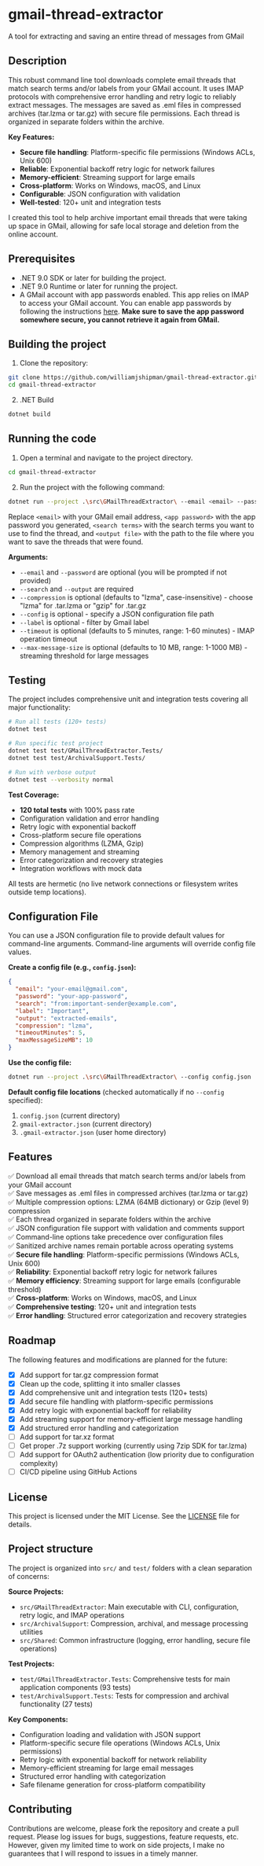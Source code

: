 # gmail-thread-extractor

A tool for extracting and saving an entire thread of messages from GMail

## Description

This robust command line tool downloads complete email threads that match search terms and/or labels from your GMail account. It uses IMAP protocols with comprehensive error handling and retry logic to reliably extract messages. The messages are saved as .eml files in compressed archives (tar.lzma or tar.gz) with secure file permissions. Each thread is organized in separate folders within the archive.

**Key Features:**
- **Secure file handling**: Platform-specific file permissions (Windows ACLs, Unix 600)
- **Reliable**: Exponential backoff retry logic for network failures
- **Memory-efficient**: Streaming support for large emails
- **Cross-platform**: Works on Windows, macOS, and Linux
- **Configurable**: JSON configuration with validation
- **Well-tested**: 120+ unit and integration tests

I created this tool to help archive important email threads that were taking up space in GMail, allowing for safe local storage and deletion from the online account.

## Prerequisites

- .NET 9.0 SDK or later for building the project.
- .NET 9.0 Runtime or later for running the project.
- A GMail account with app passwords enabled. This app relies on IMAP to access your GMail account. You can enable app passwords by following the instructions [here](https://myaccount.google.com/apppasswords). **Make sure to save the app password somewhere secure, you cannot retrieve it again from GMail.**

## Building the project

1. Clone the repository:

```bash
git clone https://github.com/williamjshipman/gmail-thread-extractor.git
cd gmail-thread-extractor
```

2. .NET Build

```bash
dotnet build
```

## Running the code

1. Open a terminal and navigate to the project directory.

```bash
cd gmail-thread-extractor
```

2. Run the project with the following command:

```bash
dotnet run --project .\src\GMailThreadExtractor\ --email <email> --password <app password> --search "<search terms>" --output <output file> --compression <lzma|gzip> --timeout <minutes> --max-message-size <MB>
```

Replace `<email>` with your GMail email address, `<app password>` with the app password you generated, `<search terms>` with the search terms you want to use to find the thread, and `<output file>` with the path to the file where you want to save the threads that were found.

**Arguments:**
- `--email` and `--password` are optional (you will be prompted if not provided)
- `--search` and `--output` are required
- `--compression` is optional (defaults to "lzma", case-insensitive) - choose "lzma" for .tar.lzma or "gzip" for .tar.gz
- `--config` is optional - specify a JSON configuration file path
- `--label` is optional - filter by Gmail label
- `--timeout` is optional (defaults to 5 minutes, range: 1-60 minutes) - IMAP operation timeout
- `--max-message-size` is optional (defaults to 10 MB, range: 1-1000 MB) - streaming threshold for large messages

## Testing

The project includes comprehensive unit and integration tests covering all major functionality:

```bash
# Run all tests (120+ tests)
dotnet test

# Run specific test project
dotnet test test/GMailThreadExtractor.Tests/
dotnet test test/ArchivalSupport.Tests/

# Run with verbose output
dotnet test --verbosity normal
```

**Test Coverage:**
- **120 total tests** with 100% pass rate
- Configuration validation and error handling
- Retry logic with exponential backoff
- Cross-platform secure file operations
- Compression algorithms (LZMA, Gzip)
- Memory management and streaming
- Error categorization and recovery strategies
- Integration workflows with mock data

All tests are hermetic (no live network connections or filesystem writes outside temp locations).

## Configuration File

You can use a JSON configuration file to provide default values for command-line arguments. Command-line arguments will override config file values.

**Create a config file (e.g., `config.json`):**

```json
{
  "email": "your-email@gmail.com",
  "password": "your-app-password",
  "search": "from:important-sender@example.com",
  "label": "Important",
  "output": "extracted-emails",
  "compression": "lzma",
  "timeoutMinutes": 5,
  "maxMessageSizeMB": 10
}
```

**Use the config file:**

```bash
dotnet run --project .\src\GMailThreadExtractor\ --config config.json
```

**Default config file locations** (checked automatically if no `--config` specified):
1. `config.json` (current directory)
2. `gmail-extractor.json` (current directory)
3. `.gmail-extractor.json` (user home directory)

## Features

:white_check_mark: Download all email threads that match search terms and/or labels from your GMail account\
:white_check_mark: Save messages as .eml files in compressed archives (tar.lzma or tar.gz)\
:white_check_mark: Multiple compression options: LZMA (64MB dictionary) or Gzip (level 9) compression\
:white_check_mark: Each thread organized in separate folders within the archive\
:white_check_mark: JSON configuration file support with validation and comments support\
:white_check_mark: Command-line options take precedence over configuration files\
:white_check_mark: Sanitized archive names remain portable across operating systems\
:white_check_mark: **Secure file handling**: Platform-specific permissions (Windows ACLs, Unix 600)\
:white_check_mark: **Reliability**: Exponential backoff retry logic for network failures\
:white_check_mark: **Memory efficiency**: Streaming support for large emails (configurable threshold)\
:white_check_mark: **Cross-platform**: Works on Windows, macOS, and Linux\
:white_check_mark: **Comprehensive testing**: 120+ unit and integration tests\
:white_check_mark: **Error handling**: Structured error categorization and recovery strategies

## Roadmap

The following features and modifications are planned for the future:

- [x] Add support for tar.gz compression format
- [x] Clean up the code, splitting it into smaller classes
- [x] Add comprehensive unit and integration tests (120+ tests)
- [x] Add secure file handling with platform-specific permissions
- [x] Add retry logic with exponential backoff for reliability
- [x] Add streaming support for memory-efficient large message handling
- [x] Add structured error handling and categorization
- [ ] Add support for tar.xz format
- [ ] Get proper .7z support working (currently using 7zip SDK for tar.lzma)
- [ ] Add support for OAuth2 authentication (low priority due to configuration complexity)
- [ ] CI/CD pipeline using GitHub Actions

## License

This project is licensed under the MIT License. See the [LICENSE](LICENSE) file for details.

## Project structure

The project is organized into `src/` and `test/` folders with a clean separation of concerns:

**Source Projects:**
- `src/GMailThreadExtractor`: Main executable with CLI, configuration, retry logic, and IMAP operations
- `src/ArchivalSupport`: Compression, archival, and message processing utilities
- `src/Shared`: Common infrastructure (logging, error handling, secure file operations)

**Test Projects:**
- `test/GMailThreadExtractor.Tests`: Comprehensive tests for main application components (93 tests)
- `test/ArchivalSupport.Tests`: Tests for compression and archival functionality (27 tests)

**Key Components:**
- Configuration loading and validation with JSON support
- Platform-specific secure file operations (Windows ACLs, Unix permissions)
- Retry logic with exponential backoff for network reliability
- Memory-efficient streaming for large email messages
- Structured error handling with categorization
- Safe filename generation for cross-platform compatibility

## Contributing

Contributions are welcome, please fork the repository and create a pull request. Please log issues for bugs, suggestions, feature requests, etc. However, given my limited time to work on side projects, I make no guarantees that I will respond to issues in a timely manner.
